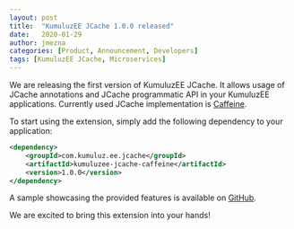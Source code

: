 ```yaml
---
layout: post
title:  "KumuluzEE JCache 1.0.0 released"
date:   2020-01-29
author: jmezna
categories: [Product, Announcement, Developers]
tags: [KumuluzEE JCache, Microservices]
---
```


We are releasing the first version of KumuluzEE JCache. It allows usage of JCache annotations and JCache programmatic API in your KumuluzEE applications. Currently used JCache implementation is [Caffeine](https://github.com/ben-manes/caffeine).

<!--more-->

To start using the extension, simply add the following dependency to your application:

```xml
<dependency>
    <groupId>com.kumuluz.ee.jcache</groupId>
    <artifactId>kumuluzee-jcache-caffeine</artifactId>
    <version>1.0.0</version>
</dependency>
```

A sample showcasing the provided features is available on [GitHub](https://github.com/kumuluz/kumuluzee-samples/tree/master/kumuluzee-jcache).

We are excited to bring this extension into your hands!
